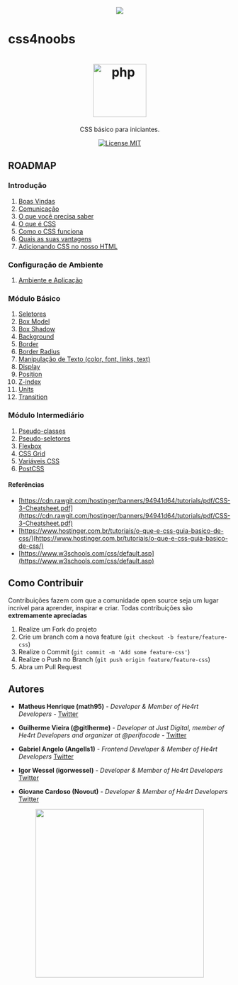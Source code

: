 <p align="center">
  <a href="https://github.com/he4rt/4noobs" target="_blank">
    <img src="./img/id-4noobs/header-4noobs.svg">
  </a>
</p>

# css4noobs

<h1 align="center"><img src="./img/logo-css.png" alt="php" width="120"></h1>

<p align="center">CSS básico para iniciantes.</p>

<p align="center">
  <a href="https://opensource.org/licenses/MIT">
    <img src="https://img.shields.io/badge/License-MIT-blue.svg" alt="License MIT">
  </a>
</p>

## ROADMAP

### Introdução

1. [Boas Vindas](/Introducao/boas-vindas.md)
2. [Comunicação](/Introducao/comunicacao.md)
3. [O que você precisa saber](/Introducao/o-que-voce-precisa-saber.md)
4. [O que é CSS](/Introducao/o-que-e-css.md)
5. [Como o CSS funciona](/Introducao/como-o-css-funciona.md)
6. [Quais as suas vantagens](/Introducao/quais-suas-vantagens.md)
7. [Adicionando CSS no nosso HTML](/Introducao/adicionando-css-no-html.md)

### Configuração de Ambiente

1. [Ambiente e Aplicação](/Ambiente/plugins.md)

### Módulo Básico

1. [Seletores](/Modulo-Basico/seletores.md)
2. [Box Model](/Modulo-Basico/box-model.md)
3. [Box Shadow](/Modulo-Basico/box-shadow.md)
4. [Background](/Modulo-Basico/background.md)
5. [Border](/Modulo-Basico/border.md)
6. [Border Radius](/Modulo-Basico/border.md)
7. [Manipulação de Texto (color, font, links, text)](/Modulo-Basico/manipulacao-texto.md)
8. [Display](/Modulo-Basico/display.md)
9. [Position](/Modulo-Basico/position.md)
10. [Z-index](/Modulo-Basico/z-index.md)
11. [Units](/Modulo-Basico/units.md)
12. [Transition](/Modulo-Basico/transition.md)

### Módulo Intermediário

1. [Pseudo-classes](/Modulo-Intermediario/pseudo-classes.md)
2. [Pseudo-seletores](/Modulo-Intermediario/pseudo-seletores.md)
3. [Flexbox](/Modulo-Intermediario/flexbox.md)
4. [CSS Grid](/Modulo-Intermediario/css-grid.md)
5. [Variáveis CSS](/Modulo-Intermediario/variables.md)
6. [PostCSS](/Modulo-Intermediario/postcss.md)

#### Referências

- [https://cdn.rawgit.com/hostinger/banners/94941d64/tutorials/pdf/CSS-3-Cheatsheet.pdf](https://cdn.rawgit.com/hostinger/banners/94941d64/tutorials/pdf/CSS-3-Cheatsheet.pdf)
- [https://www.hostinger.com.br/tutoriais/o-que-e-css-guia-basico-de-css/](https://www.hostinger.com.br/tutoriais/o-que-e-css-guia-basico-de-css/)
- [https://www.w3schools.com/css/default.asp](https://www.w3schools.com/css/default.asp)

## Como Contribuir

Contribuições fazem com que a comunidade open source seja um lugar incrível para aprender, inspirar e criar. Todas contribuições
são **extremamente apreciadas**

1. Realize um Fork do projeto
2. Crie um branch com a nova feature (`git checkout -b feature/feature-css`)
3. Realize o Commit (`git commit -m 'Add some feature-css'`)
4. Realize o Push no Branch (`git push origin feature/feature-css`)
5. Abra um Pull Request

## Autores

- **Matheus Henrique (math95)** - _Developer & Member of He4rt Developers_ - [Twitter](https://twitter.com/math__95)

- **Guilherme Vieira (@gitlherme)** - _Developer at Just Digital, member of He4rt Developers and organizer at @perifacode_ - [Twitter](https://twitter.com/gitlherme)

- **Gabriel Angelo (Angells1)** - _Frontend Developer & Member of He4rt Developers_ [Twitter](https://twitter.com/edea_dinsid)

- **Igor Wessel (igorwessel)** - _Developer & Member of He4rt Developers_ [Twitter](https://twitter.com/igor_wessel)

- **Giovane Cardoso (Novout)** - _Developer & Member of He4rt Developers_ [Twitter](https://twitter.com/NovoutT)

<p align="center">
  <a href="https://github.com/he4rt/4noobs" target="_blank">
    <img src="./img/id-4noobs/footer-4noobs.svg" width="380">
  </a>
</p>
